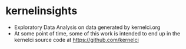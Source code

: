 # kernelinsights
- Exploratory Data Analysis on data generated by kernelci.org
- At some point of time, some of this work is intended to end
  up in the kernelci source code at https://github.com/kernelci
